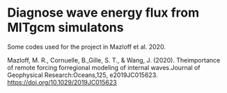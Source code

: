 # Diagnose wave energy flux from MITgcm simulatons

Some codes used for the project in Mazloff et al. 2020. 

Mazloff, M. R., Cornuelle, B.,Gille, S. T., & Wang, J. (2020). Theimportance of remote forcing forregional modeling of internal waves.Journal of Geophysical Research:Oceans,125, e2019JC015623. https://doi.org/10.1029/2019JC015623


